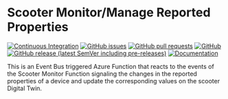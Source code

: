 # Scooter Monitor/Manage Reported Properties
[![Continuous Integration](https://github.com/e-scooter-2077/scooter-monitor.manage-reported-properties/actions/workflows/ci.yml/badge.svg?event=push)](https://github.com/e-scooter-2077/scooter-monitor.manage-reported-properties/actions/workflows/ci.yml)
[![GitHub issues](https://img.shields.io/github/issues-raw/e-scooter-2077/scooter-monitor.manage-reported-properties?style=plastic)](https://github.com/e-scooter-2077/scooter-monitor.manage-reported-properties/issues)
[![GitHub pull requests](https://img.shields.io/github/issues-pr-raw/e-scooter-2077/scooter-monitor.manage-reported-properties?style=plastic)](https://github.com/e-scooter-2077/scooter-monitor.manage-reported-properties/pulls)
[![GitHub](https://img.shields.io/github/license/e-scooter-2077/scooter-monitor.manage-reported-properties?style=plastic)](/LICENSE)
[![GitHub release (latest SemVer including pre-releases)](https://img.shields.io/github/v/release/e-scooter-2077/scooter-monitor.manage-reported-properties?include_prereleases&style=plastic)](https://github.com/e-scooter-2077/scooter-monitor.manage-reported-properties/releases)
[![Documentation](https://img.shields.io/badge/documentation-click%20here-informational?style=plastic)](https://e-scooter-2077.github.io/documentation/implementation/index.html#event-handling)

This is an Event Bus triggered Azure Function that reacts to the events of the Scooter Monitor Function signaling the changes in the reported properties of a device and update the corresponding values on the scooter Digital Twin.

